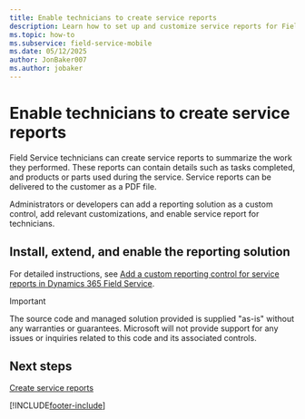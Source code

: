 ```yaml
---
title: Enable technicians to create service reports
description: Learn how to set up and customize service reports for Field Service technicians.
ms.topic: how-to
ms.subservice: field-service-mobile
ms.date: 05/12/2025
author: JonBaker007
ms.author: jobaker
---
```


# Enable technicians to create service reports

Field Service technicians can create service reports to summarize the work they performed. These reports can contain details such as tasks completed, and products or parts used during the service. Service reports can be delivered to the customer as a PDF file.

Administrators or developers can add a reporting solution as a custom control, add relevant customizations, and enable service report for technicians.

## Install, extend, and enable the reporting solution

For detailed instructions, see [Add a custom reporting control for service reports in Dynamics 365 Field Service](/dynamics365/guidance/resources/fs-reporting-solution-service-reports).

> [!IMPORTANT]
> The source code and managed solution provided is supplied "as-is" without any warranties or guarantees. Microsoft will not provide support for any issues or inquiries related to this code and its associated controls.

## Next steps

[Create service reports](create-service-report.md)

[!INCLUDE[footer-include](../../includes/footer-banner.md)]
